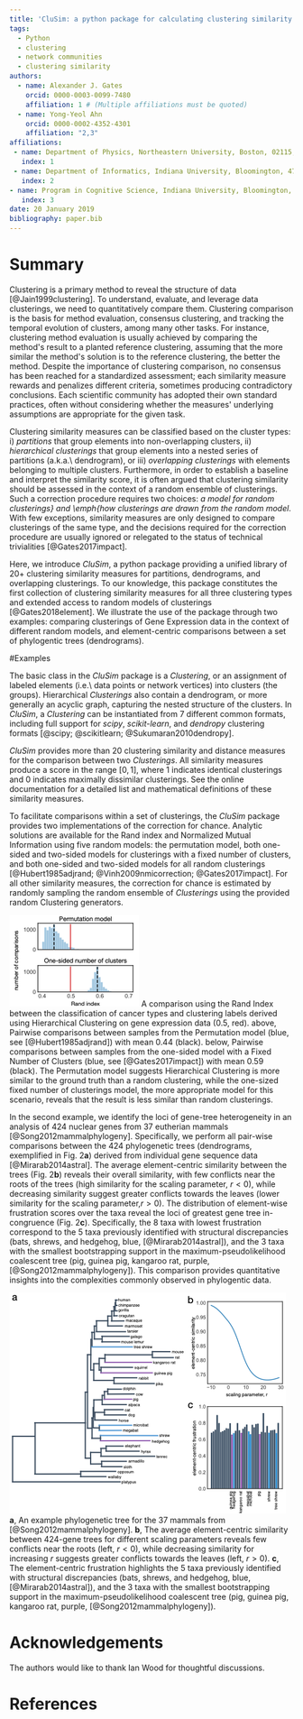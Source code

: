 ```yaml
---
title: 'CluSim: a python package for calculating clustering similarity'
tags:
  - Python
  - clustering
  - network communities
  - clustering similarity
authors:
  - name: Alexander J. Gates
    orcid: 0000-0003-0099-7480
    affiliation: 1 # (Multiple affiliations must be quoted)
  - name: Yong-Yeol Ahn
    orcid: 0000-0002-4352-4301
    affiliation: "2,3"
affiliations:
 - name: Department of Physics, Northeastern University, Boston, 02115, USA
   index: 1
 - name: Department of Informatics, Indiana University, Bloomington, 47408, USA
   index: 2
- name: Program in Cognitive Science, Indiana University, Bloomington, 47408, USA
   index: 3
date: 20 January 2019
bibliography: paper.bib
---
```


# Summary


Clustering is a primary method to reveal the structure of data [@Jain1999clustering]. To understand, evaluate, and leverage data clusterings, we need to quantitatively compare them. Clustering comparison is the basis for method evaluation, consensus clustering, and tracking the temporal evolution of clusters, among many other tasks. For instance, clustering method evaluation is usually achieved by comparing the method's result to a planted reference clustering, assuming that the more similar the method's solution is to the reference clustering, the better the method. Despite the importance of clustering comparison, no consensus has been reached for a standardized assessment; each similarity measure rewards and penalizes different criteria, sometimes producing contradictory conclusions. Each scientific community has adopted their own standard practices, often without considering whether the measures' underlying assumptions are appropriate for the given task.




Clustering similarity measures can be classified based on the cluster types: i) *partitions* that group elements into non-overlapping clusters, ii) *hierarchical clusterings* that group elements into a nested series of partitions (a.k.a.\ dendrogram), or iii) *overlapping clusterings* with elements belonging to multiple clusters. Furthermore, in order to establish a baseline and interpret the similarity score, it is often argued that clustering similarity should be assessed in the context of a random ensemble of clusterings. Such a correction procedure requires two choices: *a model for random clusterings} and \emph{how clusterings are drawn from the random model*. With few exceptions, similarity measures are only designed to compare clusterings of the same type, and the decisions required for the correction procedure are usually ignored or relegated to the status of technical trivialities [@Gates2017impact].




Here, we introduce *CluSim*, a python package providing a unified library of 20+ clustering similarity measures for partitions, dendrograms, and overlapping clusterings. To our knowledge, this package constitutes the first collection of clustering similarity measures for all three clustering types and extended access to random models of clusterings [@Gates2018element]. We illustrate the use of the package through two examples: comparing clusterings of Gene Expression data in the context of different random models, and element-centric comparisons between a set of phylogentic trees (dendrograms).





#Examples

The basic class in the *CluSim* package is a *Clustering*, or an assignment of labeled elements (i.e.\ data points or network vertices) into clusters (the groups). Hierarchical *Clusterings* also contain a dendrogram, or more generally an acyclic graph, capturing the nested structure of the clusters. In *CluSim*, a *Clustering* can be instantiated from 7 different common formats, including full support for *scipy*, *scikit-learn*, and *dendropy* clustering formats [@scipy; @scikitlearn; @Sukumaran2010dendropy].



*CluSim* provides more than 20 clustering similarity and distance measures for the comparison between two *Clusterings*. All similarity measures produce a score in the range $[0,1]$, where $1$ indicates identical clusterings and $0$ indicates maximally dissimilar clusterings. See the online documentation for a detailed list and mathematical definitions of these similarity measures.




To facilitate comparisons within a set of clusterings, the *CluSim* package provides two implementations of the correction for chance. Analytic solutions are available for the Rand index and Normalized Mutual Information using five random models: the permutation model, both one-sided and two-sided models for clusterings with a fixed number of clusters, and both one-sided and two-sided models for all random clusterings [@Hubert1985adjrand; @Vinh2009nmicorrection; @Gates2017impact]. For all other similarity measures, the correction for chance is estimated by randomly sampling the random ensemble of *Clusterings* using the provided random Clustering generators.



![Evaluating clustering comparisons w.r.t. random models.](paperfigures/CluSimFig1.png)
A comparison using the Rand Index between the classification of cancer types and clustering labels derived using Hierarchical Clustering on gene expression data ($0.5$, red). above, Pairwise comparisons between samples from the Permutation model (blue, see [@Hubert1985adjrand]) with mean $0.44$ (black). below, Pairwise comparisons between samples from the one-sided model with a Fixed Number of Clusters (blue, see [@Gates2017impact]) with mean $0.59$ (black). The Permutation model suggests Hierarchical Clustering is more similar to the ground truth than a random clustering, while the one-sized fixed number of clusterings model, the more appropriate model for this scenario, reveals that the result is less similar than random clusterings.



In the second example, we identify the loci of gene-tree heterogeneity in an analysis of $424$ nuclear genes from $37$ eutherian mammals [@Song2012mammalphylogeny]. Specifically, we perform all pair-wise comparisons between the $424$ phylogenetic trees (dendrograms, exemplified in Fig. 2**a**) derived from individual gene sequence data [@Mirarab2014astral]. The average element-centric similarity between the trees (Fig. 2**b**) reveals their overall similarity, with few conflicts near the roots of the trees (high similarity for the scaling parameter, $r<0$), while decreasing similarity suggest greater conflicts towards the leaves (lower similarity for the scaling parameter,$r>0$). The distribution of element-wise frustration scores over the taxa reveal the loci of greatest gene tree in-congruence (Fig. 2**c**). Specifically, the 8 taxa with lowest frustration correspond to the 5 taxa previously identified with structural discrepancies (bats, shrews, and hedgehog, blue, [@Mirarab2014astral]), and the 3 taxa with the smallest bootstrapping support in the maximum-pseudolikelihood coalescent tree (pig, guinea pig, kangaroo rat, purple, [@Song2012mammalphylogeny]). This comparison provides quantitative insights into the complexities commonly observed in phylogentic data.


![Element-centric comparisons of phylogenetic dendrograms.](paperfigures/CluSimFig2.png)
**a**, An example phylogenetic tree for the $37$ mammals from [@Song2012mammalphylogeny]. **b**, The average element-centric similarity between $424$-gene trees for different scaling parameters reveals few conflicts near the roots (left, $r<0$), while decreasing similarity for increasing $r$ suggests greater conflicts towards the leaves (left, $r>0$). **c**, The element-centric frustration highlights the 5 taxa previously identified with structural discrepancies (bats, shrews, and hedgehog, blue, [@Mirarab2014astral]), and the 3 taxa with the smallest bootstrapping support in the maximum-pseudolikelihood coalescent tree (pig, guinea pig, kangaroo rat, purple, [@Song2012mammalphylogeny]).


# Acknowledgements
The authors would like to thank Ian Wood for thoughtful discussions.

# References

